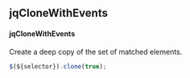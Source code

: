 ## jqCloneWithEvents
#### jqCloneWithEvents
Create a deep copy of the set of matched elements.
```javascript
$(${selector}).clone(true);
```